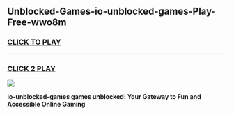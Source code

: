 
## Unblocked-Games-io-unblocked-games-Play-Free-wwo8m
<h3>
<a href="https://premium76.site?title=io-unblocked-games&ref=17A">CLICK TO PLAY</a></h3>
<hr>

<h3>
<a href="https://premium76.site?title=io-unblocked-games&ref=17A">CLICK 2 PLAY</a>
  
</h3>

<a href="https://premium76.site?title=io-unblocked-games&ref=17A"><img src="https://clearcache.store/games.png"></a>


**io-unblocked-games games unblocked: Your Gateway to Fun and Accessible Online Gaming**
